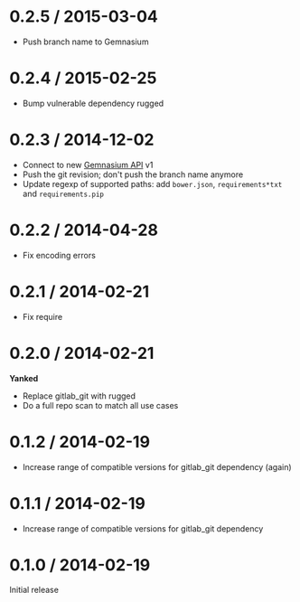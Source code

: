 # 0.2.5 / 2015-03-04

* Push branch name to Gemnasium

# 0.2.4 / 2015-02-25

* Bump vulnerable dependency rugged

# 0.2.3 / 2014-12-02

* Connect to new [Gemnasium API](https://api.gemnasium.com) v1
* Push the git revision; don't push the branch name anymore
* Update regexp of supported paths: add `bower.json`, `requirements*txt` and `requirements.pip`

# 0.2.2 / 2014-04-28

* Fix encoding errors

# 0.2.1 / 2014-02-21

* Fix require

# 0.2.0 / 2014-02-21

**Yanked**

* Replace gitlab_git with rugged
* Do a full repo scan to match all use cases

# 0.1.2 / 2014-02-19

* Increase range of compatible versions for gitlab_git dependency (again)

# 0.1.1 / 2014-02-19

* Increase range of compatible versions for gitlab_git dependency

# 0.1.0 / 2014-02-19

Initial release
